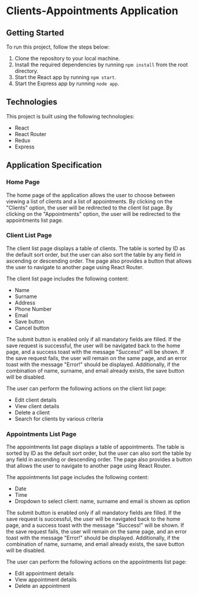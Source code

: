 # Clients-Appointments Application

## Getting Started

To run this project, follow the steps below:

1. Clone the repository to your local machine.
2. Install the required dependencies by running `npm install` from the root directory.
3. Start the React app by running `npm start`.
4. Start the Express app by running `node app`.

## Technologies

This project is built using the following technologies:

- React
- React Router
- Redux
- Express

## Application Specification

### Home Page

The home page of the application allows the user to choose between viewing a list of clients and a list of appointments. By clicking on the "Clients" option, the user will be redirected to the client list page. By clicking on the "Appointments" option, the user will be redirected to the appointments list page.

### Client List Page

The client list page displays a table of clients. The table is sorted by ID as the default sort order, but the user can also sort the table by any field in ascending or descending order. The page also provides a button that allows the user to navigate to another page using React Router.

The client list page includes the following content:

- Name
- Surname
- Address
- Phone Number
- Email
- Save button
- Cancel button

The submit button is enabled only if all mandatory fields are filled. If the save request is successful, the user will be navigated back to the home page, and a success toast with the message "Success!" will be shown. If the save request fails, the user will remain on the same page, and an error toast with the message "Error!" should be displayed. Additionally, if the combination of name, surname, and email already exists, the save button will be disabled.

The user can perform the following actions on the client list page:

- Edit client details
- View client details
- Delete a client
- Search for clients by various criteria

### Appointments List Page

The appointments list page displays a table of appointments. The table is sorted by ID as the default sort order, but the user can also sort the table by any field in ascending or descending order. The page also provides a button that allows the user to navigate to another page using React Router.

The appointments list page includes the following content:

- Date
- Time
- Dropdown to select client: name, surname and email is shown as option


The submit button is enabled only if all mandatory fields are filled. If the save request is successful, the user will be navigated back to the home page, and a success toast with the message "Success!" will be shown. If the save request fails, the user will remain on the same page, and an error toast with the message "Error!" should be displayed. Additionally, if the combination of name, surname, and email already exists, the save button will be disabled.

The user can perform the following actions on the appointments list page:

- Edit appointment details
- View appointment details
- Delete an appointment



